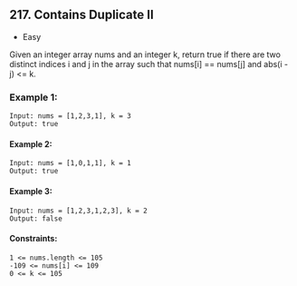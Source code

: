## 217. Contains Duplicate II

-   Easy

Given an integer array nums and an integer k, return true if there are two distinct indices i and j in the array such that nums[i] == nums[j] and abs(i - j) <= k.

### Example 1:

```
Input: nums = [1,2,3,1], k = 3
Output: true
```

#### Example 2:

```
Input: nums = [1,0,1,1], k = 1
Output: true
```

#### Example 3:

```
Input: nums = [1,2,3,1,2,3], k = 2
Output: false
```

#### Constraints:

```
1 <= nums.length <= 105
-109 <= nums[i] <= 109
0 <= k <= 105
```
